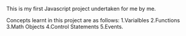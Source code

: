 This is my first Javascript project undertaken for me by me.

Concepts learnt in this project are as follows:
1.Varialbles 
2.Functions
3.Math Objects
4.Control Statements
5.Events.
